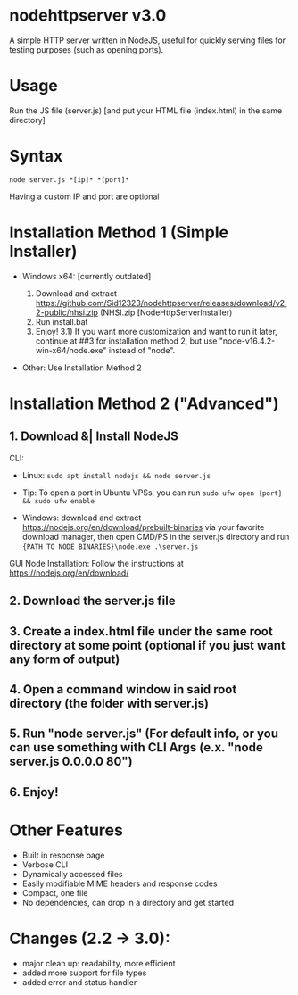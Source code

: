# nodehttpserver v3.0
A simple HTTP server written in NodeJS, useful for quickly serving files for testing purposes (such as opening ports).

# Usage
Run the JS file (server.js) [and put your HTML file (index.html) in the same directory]

# Syntax
`node server.js *[ip]* *[port]*`

Having a custom IP and port are optional

# Installation Method 1 (Simple Installer)
- Windows x64: [currently outdated]
  1) Download and extract https://github.com/Sid12323/nodehttpserver/releases/download/v2.2-public/nhsi.zip (NHSI.zip [NodeHttpServerInstaller)
  2) Run install.bat
  3) Enjoy!
  3.1) If you want more customization and want to run it later, continue at ##3 for installation method 2, but use "node-v16.4.2-win-x64/node.exe" instead of "node".

 - Other: Use Installation Method 2

# Installation Method 2 ("Advanced")
## 1. Download &| Install NodeJS
CLI:
- Linux: `sudo apt install nodejs && node server.js`
+ Tip: To open a port in Ubuntu VPSs, you can run `sudo ufw open {port} && sudo ufw enable` 
- Windows: download and extract https://nodejs.org/en/download/prebuilt-binaries via your favorite download manager, then open CMD/PS in the server.js directory and run `{PATH TO NODE BINARIES}\node.exe .\server.js`

GUI Node Installation: Follow the instructions at https://nodejs.org/en/download/

## 2. Download the server.js file
## 3. Create a index.html file under the same root directory at some point (optional if you just want any form of output)
## 4. Open a command window in said root directory (the folder with server.js)
## 5. Run "node server.js" (For default info, or you can use something with CLI Args (e.x. "node server.js 0.0.0.0 80")
## 6. Enjoy!

# Other Features
- Built in response page
- Verbose CLI
- Dynamically accessed files
- Easily modifiable MIME headers and response codes
- Compact, one file
- No dependencies, can drop in a directory and get started

# Changes (2.2 -> 3.0):
+ major clean up: readability, more efficient
+ added more support for file types
+ added error and status handler
